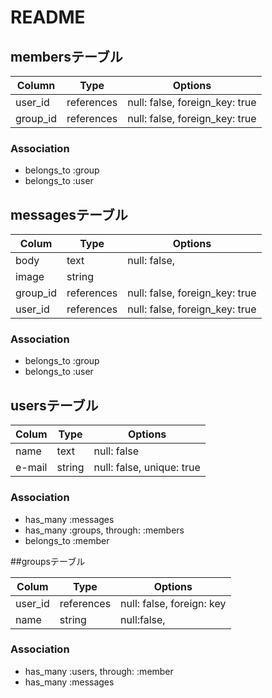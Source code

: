 # README

## membersテーブル

|Column|Type|Options|
|------|----|-------|
|user_id|references|null: false, foreign_key: true|
|group_id|references|null: false, foreign_key: true|

### Association
- belongs_to :group
- belongs_to :user

## messagesテーブル

|Colum|Type|Options|
|-----|----|-------|
|body|text|null: false,
|image|string|
|group_id|references|null: false, foreign_key: true|
|user_id|references|null: false, foreign_key: true|

### Association
- belongs_to :group
- belongs_to :user

## usersテーブル

|Colum|Type|Options|
|-----|----|-------|
|name|text|null: false
|e-mail|string|null: false, unique: true|


### Association
- has_many :messages
- has_many :groups, through: :members
- belongs_to :member

##groupsテーブル

|Colum|Type|Options|
|-----|----|-------|
|user_id|references|null: false, foreign: key|
|name|string|null:false, 

### Association
- has_many :users, through: :member
- has_many :messages

